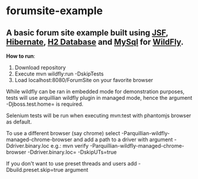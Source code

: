 # forumsite-example

## A basic forum site example built using [JSF](http://www.javaserverfaces.org/), [Hibernate](http://hibernate.org/), [H2 Database](http://www.h2database.com) and [MySql](http://www.mysql.com/) for [WildFly](http://wildfly.org/).
 
 
 
 **How to run**:
  1. Download repository
  2. Execute mvn wildfly:run -DskipTests
  5. Load localhost:8080/ForumSite on your favorite browser
  
  While wildfly can be ran in embedded mode for demonstration purposes,
  tests will use arquillian wildfly plugin in managed mode,
  hence the argument -Djboss.test.home=<path> is required.
  
  Selenium tests will be run when executing mvn:test with phantomjs browser as default.
  
  To use a different browser (say chrome) select -Parquillian-wildfly-managed-chrome-browser
  and add a path to a driver with argument -Ddriver.binary.loc
  e.g.: mvn verify -Parquillian-wildfly-managed-chrome-browser -Ddriver.binary.loc=<path to driver> -DskipUTs=true
  
  If you don't want to use preset threads and users add -Dbuild.preset.skip=true argument
     
  